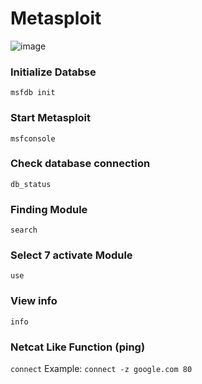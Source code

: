 # Metasploit
![image](https://user-images.githubusercontent.com/76433661/127844775-f61c4671-ff70-4307-97fd-8b94facb0e76.png)

### Initialize Databse

```msfdb init```

### Start Metasploit

```msfconsole```

### Check database connection

```db_status```

### Finding Module

```search```

### Select 7 activate Module

```use```

### View info

```info```

### Netcat Like Function (ping)

```connect```
Example: ```connect -z google.com 80```

